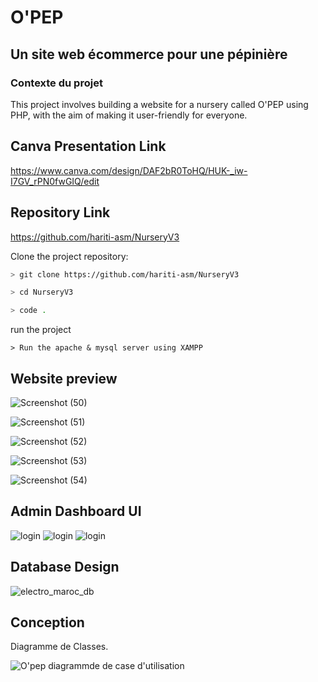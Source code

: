 #  O'PEP   

## Un site web écommerce pour une pépinière 

### Contexte du projet


This project involves building a website for a nursery called O'PEP using PHP, with the aim of making it user-friendly for everyone.

## Canva Presentation Link
https://www.canva.com/design/DAF2bR0ToHQ/HUK-_iw-I7GV_rPN0fwGIQ/edit

## Repository Link
https://github.com/hariti-asm/NurseryV3



Clone the project repository:

```bash
> git clone https://github.com/hariti-asm/NurseryV3
```
```bash
> cd NurseryV3
```
```bash
> code .
```


run the project

```Xampp
> Run the apache & mysql server using XAMPP
```

## Website preview

![Screenshot (50)](Conception/peview/hero.png)

![Screenshot (51)](Conception/peview/productSection.png)

![Screenshot (52)](Conception/peview/cart.png)

![Screenshot (53)](Conception/peview/signup.png)

![Screenshot (54)](Conception/peview/login.png)
## Admin Dashboard UI
![login](Conception/peview/usersDash.png)
![login](Conception/peview/productDash.png)
![login](Conception/peview/categoryDash.png)


## Database Design 

![electro_maroc_db ](Conception/peview/databaseDesign.png)



## Conception

Diagramme de Classes.

![O'pep diagrammde de case d'utilisation](Conception/diagrammeDeClasse.png)



